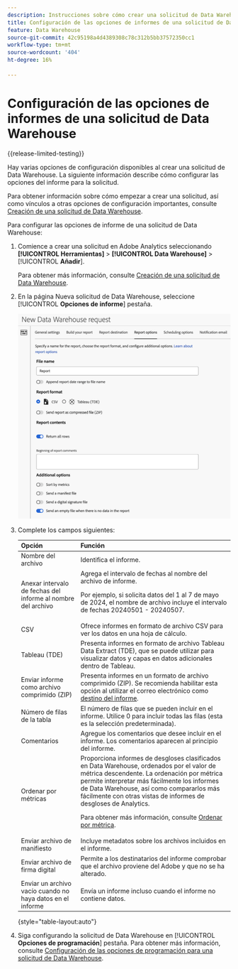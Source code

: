 ```yaml
---
description: Instrucciones sobre cómo crear una solicitud de Data Warehouse.
title: Configuración de las opciones de informes de una solicitud de Data Warehouse
feature: Data Warehouse
source-git-commit: 42c95198a4d4389308c78c312b5bb37572350cc1
workflow-type: tm+mt
source-wordcount: '404'
ht-degree: 16%

---
```


# Configuración de las opciones de informes de una solicitud de Data Warehouse

{{release-limited-testing}}

Hay varias opciones de configuración disponibles al crear una solicitud de Data Warehouse. La siguiente información describe cómo configurar las opciones del informe para la solicitud.

Para obtener información sobre cómo empezar a crear una solicitud, así como vínculos a otras opciones de configuración importantes, consulte [Creación de una solicitud de Data Warehouse](/help/export/data-warehouse/create-request/t-dw-create-request.md).

Para configurar las opciones de informe de una solicitud de Data Warehouse:

1. Comience a crear una solicitud en Adobe Analytics seleccionando **[!UICONTROL Herramientas]** > **[!UICONTROL Data Warehouse]** > [!UICONTROL **Añadir**].

   Para obtener más información, consulte [Creación de una solicitud de Data Warehouse](/help/export/data-warehouse/create-request/t-dw-create-request.md).

1. En la página Nueva solicitud de Data Warehouse, seleccione [!UICONTROL **Opciones de informe**] pestaña.

   ![Pestaña Destino del informe](assets/dw-report-options.png) <!-- update screenshot to include Sort by metrics -->

1. Complete los campos siguientes:

   | Opción | Función |
   |---------|----------|
   | Nombre del archivo | Identifica el informe. |
   | Anexar intervalo de fechas del informe al nombre del archivo | Agrega el intervalo de fechas al nombre del archivo de informe. <p>Por ejemplo, si solicita datos del 1 al 7 de mayo de 2024, el nombre de archivo incluye el intervalo de fechas 20240501 - 20240507.</p> |
   | CSV | Ofrece informes en formato de archivo CSV para ver los datos en una hoja de cálculo. |
   | Tableau (TDE) | Presenta informes en formato de archivo Tableau Data Extract (TDE), que se puede utilizar para visualizar datos y capas en datos adicionales dentro de Tableau. |
   | Enviar informe como archivo comprimido (ZIP) | Presenta informes en un formato de archivo comprimido (ZIP). Se recomienda habilitar esta opción al utilizar el correo electrónico como [destino del informe](/help/export/data-warehouse/create-request/dw-request-report-destinations.md). |
   | Número de filas de la tabla | El número de filas que se pueden incluir en el informe. Utilice 0 para incluir todas las filas (esta es la selección predeterminada). <!-- when would you want to limit the rows? To improve performance? Do we have recommendations? --> |
   | Comentarios | Agregue los comentarios que desee incluir en el informe. Los comentarios aparecen al principio del informe. |
   | Ordenar por métricas | Proporciona informes de desgloses clasificados en Data Warehouse, ordenados por el valor de métrica descendente. La ordenación por métrica permite interpretar más fácilmente los informes de Data Warehouse, así como compararlos más fácilmente con otras vistas de informes de desgloses de Analytics.<p>Para obtener más información, consulte [Ordenar por métrica](/help/export/data-warehouse/sorting-by-metric.md).</p> |
   | Enviar archivo de manifiesto | Incluye metadatos sobre los archivos incluidos en el informe.<!-- What kind of metadata is included in the manifest file? --> |
   | Enviar archivo de firma digital | Permite a los destinatarios del informe comprobar que el archivo proviene del Adobe y que no se ha alterado. |
   | Enviar un archivo vacío cuando no haya datos en el informe | Envía un informe incluso cuando el informe no contiene datos. |

   {style="table-layout:auto"}

1. Siga configurando la solicitud de Data Warehouse en [!UICONTROL **Opciones de programación**] pestaña. Para obtener más información, consulte [Configuración de las opciones de programación para una solicitud de Data Warehouse](/help/export/data-warehouse/create-request/dw-request-scheduling.md).